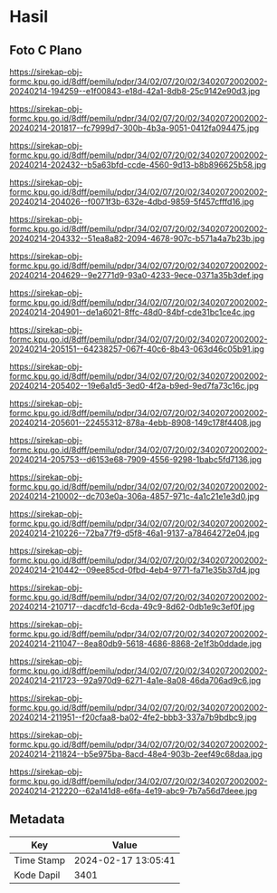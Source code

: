 # Hasil

## Foto C Plano

https://sirekap-obj-formc.kpu.go.id/8dff/pemilu/pdpr/34/02/07/20/02/3402072002002-20240214-194259--e1f00843-e18d-42a1-8db8-25c9142e90d3.jpg

https://sirekap-obj-formc.kpu.go.id/8dff/pemilu/pdpr/34/02/07/20/02/3402072002002-20240214-201817--fc7999d7-300b-4b3a-9051-0412fa094475.jpg

https://sirekap-obj-formc.kpu.go.id/8dff/pemilu/pdpr/34/02/07/20/02/3402072002002-20240214-202432--b5a63bfd-ccde-4560-9d13-b8b896625b58.jpg

https://sirekap-obj-formc.kpu.go.id/8dff/pemilu/pdpr/34/02/07/20/02/3402072002002-20240214-204026--f0071f3b-632e-4dbd-9859-5f457cfffd16.jpg

https://sirekap-obj-formc.kpu.go.id/8dff/pemilu/pdpr/34/02/07/20/02/3402072002002-20240214-204332--51ea8a82-2094-4678-907c-b571a4a7b23b.jpg

https://sirekap-obj-formc.kpu.go.id/8dff/pemilu/pdpr/34/02/07/20/02/3402072002002-20240214-204629--9e2771d9-93a0-4233-9ece-0371a35b3def.jpg

https://sirekap-obj-formc.kpu.go.id/8dff/pemilu/pdpr/34/02/07/20/02/3402072002002-20240214-204901--de1a6021-8ffc-48d0-84bf-cde31bc1ce4c.jpg

https://sirekap-obj-formc.kpu.go.id/8dff/pemilu/pdpr/34/02/07/20/02/3402072002002-20240214-205151--64238257-067f-40c6-8b43-063d46c05b91.jpg

https://sirekap-obj-formc.kpu.go.id/8dff/pemilu/pdpr/34/02/07/20/02/3402072002002-20240214-205402--19e6a1d5-3ed0-4f2a-b9ed-9ed7fa73c16c.jpg

https://sirekap-obj-formc.kpu.go.id/8dff/pemilu/pdpr/34/02/07/20/02/3402072002002-20240214-205601--22455312-878a-4ebb-8908-149c178f4408.jpg

https://sirekap-obj-formc.kpu.go.id/8dff/pemilu/pdpr/34/02/07/20/02/3402072002002-20240214-205753--d6153e68-7909-4556-9298-1babc5fd7136.jpg

https://sirekap-obj-formc.kpu.go.id/8dff/pemilu/pdpr/34/02/07/20/02/3402072002002-20240214-210002--dc703e0a-306a-4857-971c-4a1c21e1e3d0.jpg

https://sirekap-obj-formc.kpu.go.id/8dff/pemilu/pdpr/34/02/07/20/02/3402072002002-20240214-210226--72ba77f9-d5f8-46a1-9137-a78464272e04.jpg

https://sirekap-obj-formc.kpu.go.id/8dff/pemilu/pdpr/34/02/07/20/02/3402072002002-20240214-210442--09ee85cd-0fbd-4eb4-9771-fa71e35b37d4.jpg

https://sirekap-obj-formc.kpu.go.id/8dff/pemilu/pdpr/34/02/07/20/02/3402072002002-20240214-210717--dacdfc1d-6cda-49c9-8d62-0db1e9c3ef0f.jpg

https://sirekap-obj-formc.kpu.go.id/8dff/pemilu/pdpr/34/02/07/20/02/3402072002002-20240214-211047--8ea80db9-5618-4686-8868-2e1f3b0ddade.jpg

https://sirekap-obj-formc.kpu.go.id/8dff/pemilu/pdpr/34/02/07/20/02/3402072002002-20240214-211723--92a970d9-6271-4a1e-8a08-46da706ad9c6.jpg

https://sirekap-obj-formc.kpu.go.id/8dff/pemilu/pdpr/34/02/07/20/02/3402072002002-20240214-211951--f20cfaa8-ba02-4fe2-bbb3-337a7b9bdbc9.jpg

https://sirekap-obj-formc.kpu.go.id/8dff/pemilu/pdpr/34/02/07/20/02/3402072002002-20240214-211824--b5e975ba-8acd-48e4-903b-2eef49c68daa.jpg

https://sirekap-obj-formc.kpu.go.id/8dff/pemilu/pdpr/34/02/07/20/02/3402072002002-20240214-212220--62a141d8-e6fa-4e19-abc9-7b7a56d7deee.jpg


## Metadata

| Key        | Value               |
| ---------- | ------------------- |
| Time Stamp | 2024-02-17 13:05:41 |
| Kode Dapil | 3401                |



